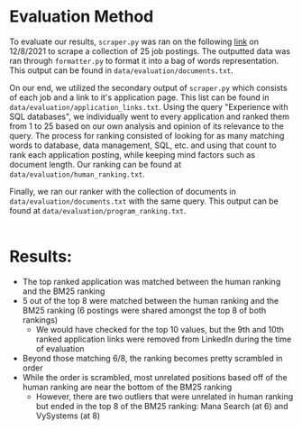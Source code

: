 # Evaluation Method

To evaluate our results, `scraper.py` was ran on the following [link](https://www.linkedin.com/jobs/search?keywords=software%20engineering&location=&geoId=&trk=homepage-jobseeker_jobs-search-bar_search-submit&position=1&pageNum=0) on 12/8/2021 to scrape a collection of 25 job postings. The outputted data was ran through `formatter.py` to format it into a bag of words representation. This output can be found in `data/evaluation/documents.txt`. 

On our end, we utilized the secondary output of `scraper.py` which consists of each job and a link to it's application page. This list can be found in `data/evaluation/application_links.txt`. Using the query "Experience with SQL databases", we individually went to every application and ranked them from 1 to 25 based on our own analysis and opinion of its relevance to the query. The process for ranking consisted of looking for as many matching words to database, data management, SQL, etc. and using that count to rank each application posting, while keeping mind factors such as document length. Our ranking can be found at `data/evaluation/human_ranking.txt`. 

Finally, we ran our ranker with the collection of documents in `data/evaluation/documents.txt` with the same query. This output can be found at `data/evaluation/program_ranking.txt`.
<br><br>


# Results:
- The top ranked application was matched between the human ranking and the BM25 ranking
- 5 out of the top 8 were matched between the human ranking and the BM25 ranking (6 postings were shared amongst the top 8 of both rankings)
    - We would have checked for the top 10 values, but the 9th and 10th ranked application links were removed from LinkedIn during the time of evaluation
- Beyond those matching 6/8, the ranking becomes pretty scrambled in order
- While the order is scrambled, most unrelated positions based off of the human ranking are near the bottom of the BM25 ranking
    - However, there are two outliers that were unrelated in human ranking but ended in the top 8 of the BM25 ranking: Mana Search (at 6) and VySystems (at 8)
